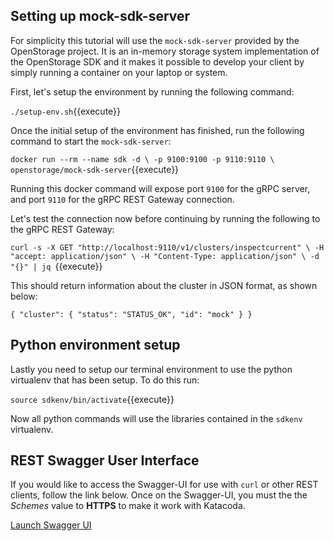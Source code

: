 ## Setting up mock-sdk-server

For simplicity this tutorial will use the `mock-sdk-server` provided by the
OpenStorage project. It is an in-memory storage system implementation of the
OpenStorage SDK and it makes it possible to develop your client by simply
running a container on your laptop or system.

First, let's setup the environment by running the following command:

`
./setup-env.sh
`{{execute}}

Once the initial setup of the environment has finished, run the following
command to start the `mock-sdk-server`:

`
docker run --rm --name sdk -d \
   -p 9100:9100 -p 9110:9110 \
   openstorage/mock-sdk-server
`{{execute}}

Running this docker command will expose port `9100` for the gRPC server, and
port `9110` for the gRPC REST Gateway connection.

Let's test the connection now before continuing by running the following to the
gRPC REST Gateway:

`curl -s -X GET "http://localhost:9110/v1/clusters/inspectcurrent" \
  -H "accept: application/json" \
  -H "Content-Type: application/json" \
  -d "{}" | jq
`{{execute}}

This should return information about the cluster in JSON format, as shown below:

`
{
  "cluster": {
    "status": "STATUS_OK",
    "id": "mock"
  }
}
`

## Python environment setup

Lastly you need to setup our terminal environment to use the python virtualenv
that has been setup. To do this run:

`source sdkenv/bin/activate`{{execute}}

Now all python commands will use the libraries contained in the `sdkenv`
virtualenv.

## REST Swagger User Interface
If you would like to access the Swagger-UI for use with `curl` or other REST clients,
follow the link below. Once on the Swagger-UI, you must the the _Schemes_ value to
**HTTPS** to make it work with Katacoda.

[Launch Swagger UI](https://[[HOST_SUBDOMAIN]]-9110-[[KATACODA_HOST]].environments.katacoda.com/swagger-ui)


